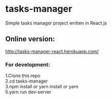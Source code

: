 # tasks-manager
Simple tasks manager project written in React.js
## Online version:
http://tasks-manager-react.herokuapp.com/
### For development:
1.Clone this repo <br/>
2.cd tasks-manager <br/>
3.npm install or yarn install or yarn <br/>
5.yarn run dev-server
